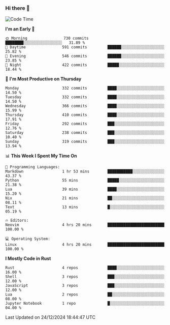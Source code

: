 ### Hi there 👋
<!--START_SECTION:waka-->
![Code Time](http://img.shields.io/badge/Code%20Time-360%20hrs%207%20mins-blue)

**I'm an Early 🐤** 

```text
🌞 Morning                730 commits         ████████░░░░░░░░░░░░░░░░░   31.89 % 
🌆 Daytime                591 commits         ██████░░░░░░░░░░░░░░░░░░░   25.82 % 
🌃 Evening                546 commits         ██████░░░░░░░░░░░░░░░░░░░   23.85 % 
🌙 Night                  422 commits         █████░░░░░░░░░░░░░░░░░░░░   18.44 % 
```
📅 **I'm Most Productive on Thursday** 

```text
Monday                   332 commits         ████░░░░░░░░░░░░░░░░░░░░░   14.50 % 
Tuesday                  332 commits         ████░░░░░░░░░░░░░░░░░░░░░   14.50 % 
Wednesday                366 commits         ████░░░░░░░░░░░░░░░░░░░░░   15.99 % 
Thursday                 410 commits         ████░░░░░░░░░░░░░░░░░░░░░   17.91 % 
Friday                   292 commits         ███░░░░░░░░░░░░░░░░░░░░░░   12.76 % 
Saturday                 238 commits         ███░░░░░░░░░░░░░░░░░░░░░░   10.40 % 
Sunday                   319 commits         ███░░░░░░░░░░░░░░░░░░░░░░   13.94 % 
```


📊 **This Week I Spent My Time On** 

```text
💬 Programming Languages: 
Markdown                 1 hr 53 mins        ███████████░░░░░░░░░░░░░░   43.37 % 
Python                   55 mins             █████░░░░░░░░░░░░░░░░░░░░   21.38 % 
Lua                      39 mins             ████░░░░░░░░░░░░░░░░░░░░░   15.20 % 
Nix                      21 mins             ██░░░░░░░░░░░░░░░░░░░░░░░   08.11 % 
Text                     13 mins             █░░░░░░░░░░░░░░░░░░░░░░░░   05.19 % 

🔥 Editors: 
Neovim                   4 hrs 20 mins       █████████████████████████   100.00 % 

💻 Operating System: 
Linux                    4 hrs 20 mins       █████████████████████████   100.00 % 
```

**I Mostly Code in Rust** 

```text
Rust                     4 repos             ████░░░░░░░░░░░░░░░░░░░░░   16.00 % 
Shell                    3 repos             ███░░░░░░░░░░░░░░░░░░░░░░   12.00 % 
JavaScript               3 repos             ███░░░░░░░░░░░░░░░░░░░░░░   12.00 % 
Lua                      2 repos             ██░░░░░░░░░░░░░░░░░░░░░░░   08.00 % 
Jupyter Notebook         1 repo              █░░░░░░░░░░░░░░░░░░░░░░░░   04.00 % 
```




 Last Updated on 24/12/2024 18:44:47 UTC
<!--END_SECTION:waka-->

<!--
**YoganshSharma/YoganshSharma** is a ✨ _special_ ✨ repository because its `README.md` (this file) appears on your GitHub profile.

Here are some ideas to get you started:

- 🔭 I’m currently working on ...
- 🌱 I’m currently learning ...
- 👯 I’m looking to collaborate on ...
- 🤔 I’m looking for help with ...
- 💬 Ask me about ...
- 📫 How to reach me: ...
- 😄 Pronouns: ...
- ⚡ Fun fact: ...
-->
